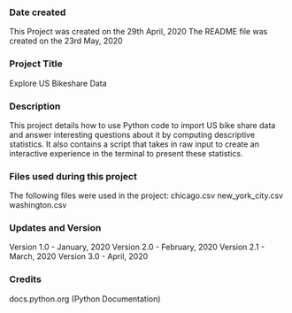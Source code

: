 ### Date created
This Project was created on the 29th April, 2020
The README file was created on the 23rd May, 2020

### Project Title
Explore US Bikeshare Data

### Description
This project details how to use Python code to import US bike share data and answer interesting questions about it by computing descriptive statistics. It also contains a script that takes in raw input to create an interactive experience in the terminal to present these statistics.

### Files used during this project
The following files were used in the project:
chicago.csv
new_york_city.csv
washington.csv

### Updates and Version
Version 1.0 - January, 2020
Version 2.0 - February, 2020
Version 2.1 - March, 2020
Version 3.0 - April, 2020


### Credits
docs.python.org (Python Documentation)
